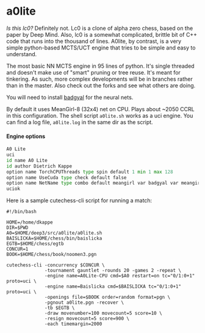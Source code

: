 # a0lite

*Is this lc0?* Definitely not. Lc0 is a clone of alpha zero chess, based on the paper by Deep Mind. Also, lc0 is a somewhat complicated, brittle bit of C++ code that runs into the thousand of lines. A0lite, by contrast, is a very simple python-based MCTS/UCT engine that tries to be simple and easy to understand.

The most basic NN MCTS engine in 95 lines of python. It's single threaded and doesn't make use of "smart" pruning or tree reuse. It's meant for tinkering. As such, more complex developments will be in branches rather than in the master. Also check out the forks and see what others are doing.

You will need to install [badgyal](https://github.com/dkappe/badgyal) for the neural nets.

By default it uses MeanGirl-8 (32x4) net on CPU. Plays about ~2050 CCRL in this configuration. The shell script `a0lite.sh` works as a uci engine. You can find a log file, `a0lite.log` in the same dir as the script.

#### Engine options

```python
A0 Lite
uci
id name A0 Lite
id author Dietrich Kappe
option name TorchCPUThreads type spin default 1 min 1 max 128
option name UseCuda type check default false
option name NetName type combo default meangirl var badgyal var meangirl
uciok
```

Here is a sample cutechess-cli script for running a match:

```
#!/bin/bash

HOME=/home/dkappe
DIR=$PWD
A0=$HOME/deep3/src/a0lite/a0lite.sh
BAISLICKA=$HOME/chess/bin/baislicka
EGTB=$HOME/chess/egtb
CONCUR=1
BOOK=$HOME/chess/book/noomen3.pgn

cutechess-cli -concurrency $CONCUR \
              -tournament gauntlet -rounds 20 -games 2 -repeat \
              -engine name=A0Lite-CPU cmd=$A0 restart=on tc="0/1:0+1" proto=uci \
              -engine name=Baislicka cmd=$BAISLICKA tc="0/1:0+1" proto=uci \
              -openings file=$BOOK order=random format=pgn \
              -pgnout a0lite.pgn -recover \
              -tb $EGTB \
              -draw movenumber=100 movecount=5 score=10 \
              -resign movecount=5 score=900 \
              -each timemargin=2000
```
